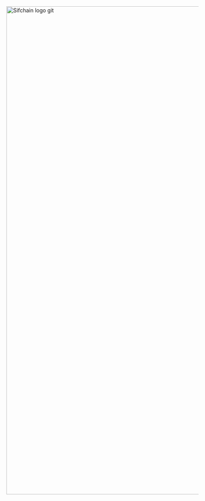 <img width="1280" alt="Sifchain logo git" src="https://user-images.githubusercontent.com/86729290/191206476-39201a5d-1d23-4120-9fde-300859566364.png">
